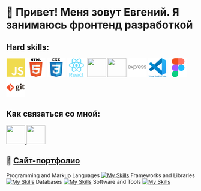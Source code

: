 # 👋 Привет! Меня зовут Евгений. Я занимаюсь фронтенд разработкой

## Hard skills:
<img src="https://raw.githubusercontent.com/devicons/devicon/master/icons/javascript/javascript-plain.svg" width="50" height="50"> <img src="https://raw.githubusercontent.com/devicons/devicon/master/icons/html5/html5-original-wordmark.svg" width="50" height="50"> <img src="https://raw.githubusercontent.com/devicons/devicon/master/icons/css3/css3-original-wordmark.svg" width="50" height="50"> <img src="https://raw.githubusercontent.com/devicons/devicon/master/icons/react/react-original-wordmark.svg" width="50" height="50"> <img src="https://camo.githubusercontent.com/6d3c047d1f1b7a8cd053f87a4e284c1f21addcc7fb1565ce80c1c830b2e0e400/68747470733a2f2f6a757374737469636b6572732e696e2f77702d636f6e74656e742f75706c6f6164732f323031382f30382f72656475782e706e67" width="50" height="50"> <img src="https://camo.githubusercontent.com/14e0de191b404ca8fb54668211091293ae668d6f7da765c9fed9e2a105a48785/68747470733a2f2f63646e2e66726565626965737570706c792e636f6d2f6c6f676f732f6c617267652f32782f6e6f64656a732d69636f6e2d6c6f676f2d706e672d7472616e73706172656e742e706e67" width="50" height="50"> <img src="https://raw.githubusercontent.com/devicons/devicon/master/icons/express/express-original-wordmark.svg" width="50" height="50"> <img src="https://raw.githubusercontent.com/devicons/devicon/master/icons/vscode/vscode-original-wordmark.svg" width="50" height="50"> <img src="https://raw.githubusercontent.com/devicons/devicon/master/icons/figma/figma-original.svg" width="50" height="50"> <img src="https://raw.githubusercontent.com/devicons/devicon/master/icons/git/git-original-wordmark.svg" width="50" height="50">

## Как связаться со мной:
<a href="https://t.me/PaperCranejs">
  <img src="https://cdn-icons-png.flaticon.com/512/2111/2111646.png" width="50" height="50">
</a>

<a href="eugene.pokalyuk@gmail.com">
  <img src="https://cdn-icons-png.flaticon.com/512/732/732200.png" width="50" height="50">
</a>

## 👀 [Сайт-портфолио](https://eugenepokalyuk.github.io/profile-new/)

Programming and Markup Languages
[![My Skills](https://skillicons.dev/icons?i=js,html,css)](https://skillicons.dev)
Frameworks and Libraries
[![My Skills](https://skillicons.dev/icons?i=react,ts,nodejs,express,redux,express,d3,materialui,bootstrap)](https://skillicons.dev)
Databases
[![My Skills](https://skillicons.dev/icons?i=mysql)](https://skillicons.dev)
Software and Tools
[![My Skills](https://skillicons.dev/icons?i=git,github,figma,vscode,visualstudio,bash,replit,postman)](https://skillicons.dev)
